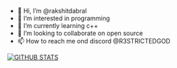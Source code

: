 - 👋 Hi, I’m @rakshitdabral
- 👀 I’m interested in programming
- 🌱 I’m currently learning c++
- 💞️ I’m looking to collaborate on open source
- 📫 How to reach me ond discord @R3STRICTEDGOD

<!---
rakshitdabral/rakshitdabral is a ✨ special ✨ repository because its `README.md` (this file) appears on your GitHub profile.
You can click the Preview link to take a look at your changes.
--->
[![GITHUB STATS](https://github-readme-stats.vercel.app/api?username=rakshitdabral&count_private=true&show_icons=true&theme=radical&hide_rank=false)](https://github.com/rakshitdabral/github-readme-stats)

